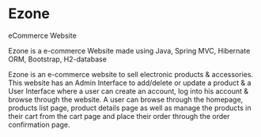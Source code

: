 # Ezone
eCommerce Website

Ezone is a e-commerce Website	made using Java, Spring MVC, Hibernate ORM, Bootstrap, H2-database

Ezone is an e-commerce website to sell electronic products & accessories. This website has an Admin Interface to add/delete or update a product & a User Interface where a user can create an account, log into his account & browse through the website. A user can browse through the homepage, products list page, product details page as well as manage the products in their cart from the cart page and place their order through the order confirmation page. 

